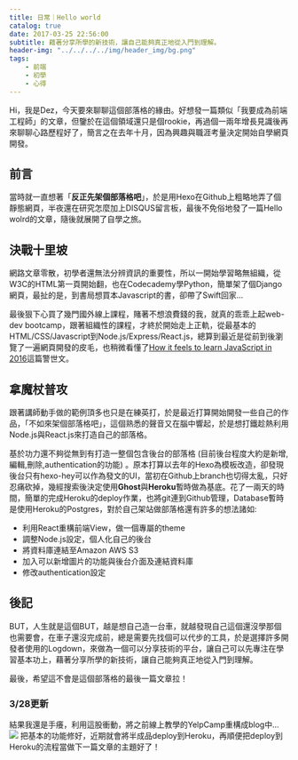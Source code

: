 ```yaml
---
title: 日常｜Hello world
catalog: true
date: 2017-03-25 22:56:00
subtitle: 藉著分享所學的新技術，讓自己能夠真正地從入門到理解。
header-img: "../../../../img/header_img/bg.png"
tags:
    - 前端
    - 初學
    - 心得
---
```


Hi，我是Dez，今天要來聊聊這個部落格的緣由。好想發一篇類似「我要成為前端工程師」的文章，但鑒於在這個領域還只是個rookie，再過個一兩年增長見識後再來聊聊心路歷程好了，簡言之在去年十月，因為興趣與職涯考量決定開始自學網頁開發。


## 前言
當時就一直想著「<b>反正先架個部落格吧</b>」，於是用Hexo在Github上粗略地弄了個靜態網頁，半夜還在研究怎麼加上DISQUS留言板，最後不免俗地發了一篇Hello wolrd的文章，隨後就展開了自學之旅。

## 決戰十里坡
網路文章零散，初學者還無法分辨資訊的重要性，所以一開始學習略無組織，從W3C的HTML第一頁開始翻，也在Codecademy學Python，簡單架了個Django網頁，最扯的是，到書局想買本Javascript的書，卻帶了Swift回家...

最後狠下心買了幾門國外線上課程，賭著不想浪費錢的我，就真的乖乖上起web-dev bootcamp，跟著組織性的課程，才終於開始走上正軌，從最基本的HTML/CSS/Javascript到Node.js/Express/React.js，總算到最近是從前到後瀏覽了一遍網頁開發的皮毛，也稍微看懂了[How it feels to learn JavaScript in 2016](https://hackernoon.com/how-it-feels-to-learn-javascript-in-2016-d3a717dd577f#.ssq3szpwq)這篇警世文。

## 拿魔杖普攻
跟著講師動手做的範例頂多也只是在練英打，於是最近打算開始開發一些自己的作品，「不如來架個部落格吧」，這個熟悉的聲音又在腦中響起，於是想打鐵趁熱利用Node.js與React.js來打造自己的部落格。

基於功力還不夠從無到有打造一整個包含後台的部落格 \(目前後台程度大約是新增,編輯,刪除,authentication的功能\) 。原本打算以去年的Hexo為模板改造，卻發現後台只有hexo-hey可以作為發文的UI，當初在Github上branch也切得太亂，只好忍痛砍掉，幾經搜索後決定使用<b>Ghost</b>與<b>Heroku</b>暫時做為基底。花了一兩天的時間，簡單的完成Heroku的deploy作業，也將git連到Github管理，Database暫時是使用Heroku的Postgres，對於自己架站做部落格還有許多的想法諸如:
* 利用React重構前端View，做一個專屬的theme
* 調整Node.js設定，個人化自己的後台
* 將資料庫連結至Amazon AWS S3
* 加入可以新增圖片的功能與後台介面及連結資料庫
* 修改authentication設定

## 後記
BUT，人生就是這個BUT，越是想自己造一台車，就越發現自己這個還沒學那個也需要會，在車子還沒完成前，總是需要先找個可以代步的工具，於是選擇許多開發者使用的Logdown，來做為一個可以分享技術的平台，讓自己可以先專注在學習基本功上，藉著分享所學的新技術，讓自己能夠真正地從入門到理解。

最後，希望這不會是這個部落格的最後一篇文章拉！


### 3/28更新
結果我還是手癢，利用這股衝動，將之前線上教學的YelpCamp重構成blog中...
<img class="center" src="http://user-image.logdown.io/user/25993/blog/24964/post/1639317/jBqzsvjXRQmrhQp6gjtq_Screen%20Shot%202017-03-28%20at%209.30.06%20PM.png">
把基本的功能修好，近期就會將半成品deploy到Heroku，再順便把deploy到Heroku的流程當做下一篇文章的主題好了！
